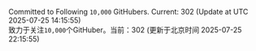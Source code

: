 Committed to Following `10,000` GitHubers. Current: <!-- FOLLOWING_COUNT -->302<!-- FOLLOWING_COUNT --> (Update at UTC <!-- LAST_UPDATED -->2025-07-25 14:15:55<!-- LAST_UPDATED -->)<br>
致力于关注`10,000`个GitHuber。当前：<!-- FOLLOWING_COUNT -->302<!-- FOLLOWING_COUNT --> (更新于北京时间 <!-- LAST_UPDATED_CST -->2025-07-25 22:15:55<!-- LAST_UPDATED_CST -->)
